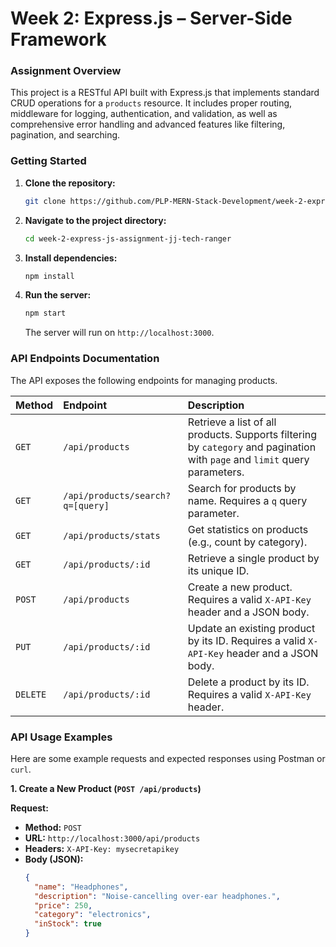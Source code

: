 # Week 2: Express.js – Server-Side Framework

### **Assignment Overview**

This project is a RESTful API built with Express.js that implements standard CRUD operations for a `products` resource. It includes proper routing, middleware for logging, authentication, and validation, as well as comprehensive error handling and advanced features like filtering, pagination, and searching.

### **Getting Started**

1.  **Clone the repository:**
    ```bash
    git clone https://github.com/PLP-MERN-Stack-Development/week-2-express-js-assignment-jj-tech-ranger](https://github.com/PLP-MERN-Stack-Development/week-2-express-js-assignment-jj-tech-ranger)
    ```
2.  **Navigate to the project directory:**
    ```bash
    cd week-2-express-js-assignment-jj-tech-ranger
    ```
3.  **Install dependencies:**
    ```bash
    npm install
    ```
4.  **Run the server:**
    ```bash
    npm start
    ```
    The server will run on `http://localhost:3000`.

### **API Endpoints Documentation**

The API exposes the following endpoints for managing products.

| Method | Endpoint | Description |
| :--- | :--- | :--- |
| `GET` | `/api/products` | Retrieve a list of all products. Supports filtering by `category` and pagination with `page` and `limit` query parameters. |
| `GET` | `/api/products/search?q=[query]` | Search for products by name. Requires a `q` query parameter. |
| `GET` | `/api/products/stats` | Get statistics on products (e.g., count by category). |
| `GET` | `/api/products/:id` | Retrieve a single product by its unique ID. |
| `POST` | `/api/products` | Create a new product. Requires a valid `X-API-Key` header and a JSON body. |
| `PUT` | `/api/products/:id` | Update an existing product by its ID. Requires a valid `X-API-Key` header and a JSON body. |
| `DELETE` | `/api/products/:id` | Delete a product by its ID. Requires a valid `X-API-Key` header. |

### **API Usage Examples**

Here are some example requests and expected responses using Postman or `curl`.

**1. Create a New Product (`POST /api/products`)**

**Request:**
- **Method:** `POST`
- **URL:** `http://localhost:3000/api/products`
- **Headers:** `X-API-Key: mysecretapikey`
- **Body (JSON):**
  ```json
  {
    "name": "Headphones",
    "description": "Noise-cancelling over-ear headphones.",
    "price": 250,
    "category": "electronics",
    "inStock": true
  }

